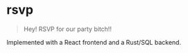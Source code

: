 # rsvp
> Hey! RSVP for our party bitch!!

Implemented with a React frontend and a Rust/SQL backend.
